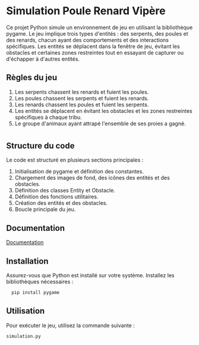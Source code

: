 # Simulation Poule Renard Vipère

Ce projet Python simule un environnement de jeu en utilisant la bibliothèque pygame. Le jeu implique trois types d'entités : des serpents, des poules et des renards, chacun ayant des comportements et des interactions spécifiques. Les entités se déplacent dans la fenêtre de jeu, évitant les obstacles et certaines zones restreintes tout en essayant de capturer ou d'échapper à d'autres entités.

## Règles du jeu
1. Les serpents chassent les renards et fuient les poules.
2. Les poules chassent les serpents et fuient les renards.
3. Les renards chassent les poules et fuient les serpents.
4. Les entités se déplacent en évitant les obstacles et les zones restreintes spécifiques à chaque tribu.
5. Le groupe d'animaux ayant attrapé l'ensemble de ses proies a gagné.
#
## Structure du code 

Le code est structuré en plusieurs sections principales :

1. Initialisation de pygame et définition des constantes.
2. Chargement des images de fond, des icônes des entités et des obstacles.
3. Définition des classes Entity et Obstacle.
4. Définition des fonctions utilitaires.
5. Création des entités et des obstacles.
6. Boucle principale du jeu.
## Documentation

[Documentation](./Documentation.pdf)


## Installation

Assurez-vous que Python est installé sur votre système.
Installez les bibliothèques nécessaires :

```bash
  pip install pygame
```
## Utilisation
Pour exécuter le jeu, utilisez la commande suivante :

```python
simulation.py
```
